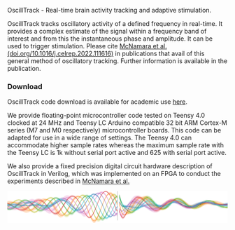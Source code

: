 OscillTrack - Real-time brain activity tracking and adaptive stimulation.

OscillTrack tracks oscillatory activity of a defined frequency in real-time. It provides a complex estimate of the signal within a frequency band of interest and from this the instantaneous phase and amplitude. It can be used to trigger stimulation. Please cite [McNamara et al. (doi.org/10.1016/j.celrep.2022.111616)](https://doi.org/10.1016/j.celrep.2022.111616) in publications that avail of this general method of oscillatory tracking. Further information is available in the publication.

### Download

OscillTrack code download is available for academic use [here](https://process.innovation.ox.ac.uk/software/p/15929/oscilltrack-academic/1).

We provide floating-point microcontroller code tested on Teensy 4.0 clocked at 24 MHz and Teensy LC Arduino compatible 32 bit ARM Cortex-M series (M7 and M0 respectively) microcontroller boards. This code can be adapted for use in a wide range of settings.  The Teensy 4.0 can accommodate higher sample rates whereas the maximum sample rate with the Teensy LC is 1k without serial port active and 625 with serial port active.

We also provide a fixed precision digital circuit hardware description of OscillTrack in Verilog, which was implemented on an FPGA to conduct the experiments described in [McNamara et al.](https://doi.org/10.1016/j.celrep.2022.111616)

![Image showing oscillations](trig_avg_long.png)
